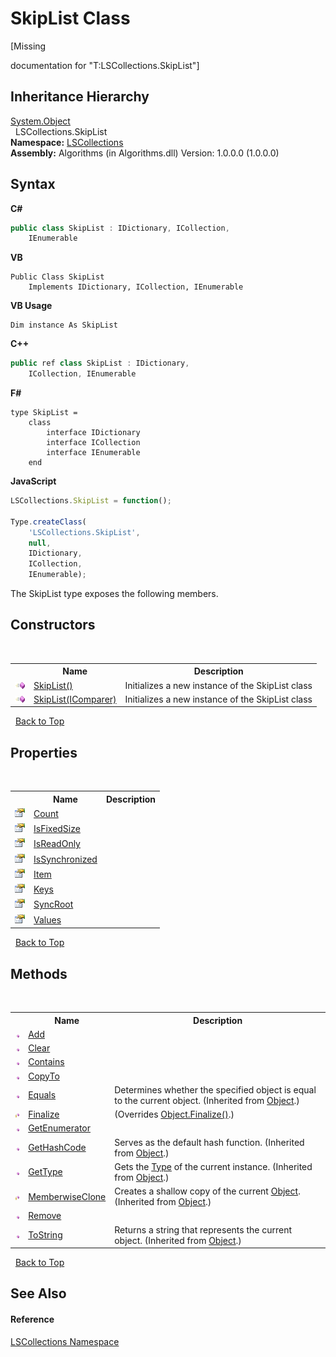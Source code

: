 # SkipList Class
 

\[Missing <summary> documentation for "T:LSCollections.SkipList"\]


## Inheritance Hierarchy
<a href="http://msdn2.microsoft.com/en-us/library/e5kfa45b" target="_blank">System.Object</a><br />&nbsp;&nbsp;LSCollections.SkipList<br />
**Namespace:**&nbsp;<a href="74772e97-7817-3c3c-69d7-7adc29f9a1cd">LSCollections</a><br />**Assembly:**&nbsp;Algorithms (in Algorithms.dll) Version: 1.0.0.0 (1.0.0.0)

## Syntax

**C#**<br />
``` C#
public class SkipList : IDictionary, ICollection, 
	IEnumerable
```

**VB**<br />
``` VB
Public Class SkipList
	Implements IDictionary, ICollection, IEnumerable
```

**VB Usage**<br />
``` VB Usage
Dim instance As SkipList
```

**C++**<br />
``` C++
public ref class SkipList : IDictionary, 
	ICollection, IEnumerable
```

**F#**<br />
``` F#
type SkipList =  
    class
        interface IDictionary
        interface ICollection
        interface IEnumerable
    end
```

**JavaScript**<br />
``` JavaScript
LSCollections.SkipList = function();

Type.createClass(
	'LSCollections.SkipList',
	null,
	IDictionary,
	ICollection,
	IEnumerable);
```

The SkipList type exposes the following members.


## Constructors
&nbsp;<table><tr><th></th><th>Name</th><th>Description</th></tr><tr><td>![Public method](media/pubmethod.gif "Public method")</td><td><a href="bdbf9950-76c1-305f-b4f5-567425b0ac32">SkipList()</a></td><td>
Initializes a new instance of the SkipList class</td></tr><tr><td>![Public method](media/pubmethod.gif "Public method")</td><td><a href="3e12be34-0650-f63f-df48-60b5e73566a6">SkipList(IComparer)</a></td><td>
Initializes a new instance of the SkipList class</td></tr></table>&nbsp;
<a href="#skiplist-class">Back to Top</a>

## Properties
&nbsp;<table><tr><th></th><th>Name</th><th>Description</th></tr><tr><td>![Public property](media/pubproperty.gif "Public property")</td><td><a href="6d4ef5e7-bcd7-69ad-2cf3-2b67aefbf0e3">Count</a></td><td /></tr><tr><td>![Public property](media/pubproperty.gif "Public property")</td><td><a href="ad11f5a8-2cc2-9552-a5ca-d760eab7d221">IsFixedSize</a></td><td /></tr><tr><td>![Public property](media/pubproperty.gif "Public property")</td><td><a href="78d3a7e2-6fae-0a52-933e-101707b23dd0">IsReadOnly</a></td><td /></tr><tr><td>![Public property](media/pubproperty.gif "Public property")</td><td><a href="29b36cdf-4ffa-4ccb-4831-60e34093d791">IsSynchronized</a></td><td /></tr><tr><td>![Public property](media/pubproperty.gif "Public property")</td><td><a href="83caabe2-1567-353e-800e-8ecaf2f08214">Item</a></td><td /></tr><tr><td>![Public property](media/pubproperty.gif "Public property")</td><td><a href="679cc5ac-e897-4879-c582-724eca0272f1">Keys</a></td><td /></tr><tr><td>![Public property](media/pubproperty.gif "Public property")</td><td><a href="00f0ae54-3ff9-f41e-cf9a-0792044aef35">SyncRoot</a></td><td /></tr><tr><td>![Public property](media/pubproperty.gif "Public property")</td><td><a href="be98ae62-3cc8-44bc-0e87-658f26999084">Values</a></td><td /></tr></table>&nbsp;
<a href="#skiplist-class">Back to Top</a>

## Methods
&nbsp;<table><tr><th></th><th>Name</th><th>Description</th></tr><tr><td>![Public method](media/pubmethod.gif "Public method")</td><td><a href="1158d289-fc46-d234-5919-2464806b4adc">Add</a></td><td /></tr><tr><td>![Public method](media/pubmethod.gif "Public method")</td><td><a href="56b87a95-bacf-665c-655a-0594ee4c942f">Clear</a></td><td /></tr><tr><td>![Public method](media/pubmethod.gif "Public method")</td><td><a href="18dd5114-d65f-70cd-0b91-4588a0e4b665">Contains</a></td><td /></tr><tr><td>![Public method](media/pubmethod.gif "Public method")</td><td><a href="5766eff0-67d9-8795-6123-06542fd9342c">CopyTo</a></td><td /></tr><tr><td>![Public method](media/pubmethod.gif "Public method")</td><td><a href="http://msdn2.microsoft.com/en-us/library/bsc2ak47" target="_blank">Equals</a></td><td>
Determines whether the specified object is equal to the current object.
 (Inherited from <a href="http://msdn2.microsoft.com/en-us/library/e5kfa45b" target="_blank">Object</a>.)</td></tr><tr><td>![Protected method](media/protmethod.gif "Protected method")</td><td><a href="1ff94e1a-d027-6651-652e-f427c8029e30">Finalize</a></td><td> (Overrides <a href="http://msdn2.microsoft.com/en-us/library/4k87zsw7" target="_blank">Object.Finalize()</a>.)</td></tr><tr><td>![Public method](media/pubmethod.gif "Public method")</td><td><a href="6fc350a9-df79-97f8-11dd-03f914b764f7">GetEnumerator</a></td><td /></tr><tr><td>![Public method](media/pubmethod.gif "Public method")</td><td><a href="http://msdn2.microsoft.com/en-us/library/zdee4b3y" target="_blank">GetHashCode</a></td><td>
Serves as the default hash function.
 (Inherited from <a href="http://msdn2.microsoft.com/en-us/library/e5kfa45b" target="_blank">Object</a>.)</td></tr><tr><td>![Public method](media/pubmethod.gif "Public method")</td><td><a href="http://msdn2.microsoft.com/en-us/library/dfwy45w9" target="_blank">GetType</a></td><td>
Gets the <a href="http://msdn2.microsoft.com/en-us/library/42892f65" target="_blank">Type</a> of the current instance.
 (Inherited from <a href="http://msdn2.microsoft.com/en-us/library/e5kfa45b" target="_blank">Object</a>.)</td></tr><tr><td>![Protected method](media/protmethod.gif "Protected method")</td><td><a href="http://msdn2.microsoft.com/en-us/library/57ctke0a" target="_blank">MemberwiseClone</a></td><td>
Creates a shallow copy of the current <a href="http://msdn2.microsoft.com/en-us/library/e5kfa45b" target="_blank">Object</a>.
 (Inherited from <a href="http://msdn2.microsoft.com/en-us/library/e5kfa45b" target="_blank">Object</a>.)</td></tr><tr><td>![Public method](media/pubmethod.gif "Public method")</td><td><a href="4154ec2d-5407-e1df-7a77-e8c53a54057d">Remove</a></td><td /></tr><tr><td>![Public method](media/pubmethod.gif "Public method")</td><td><a href="http://msdn2.microsoft.com/en-us/library/7bxwbwt2" target="_blank">ToString</a></td><td>
Returns a string that represents the current object.
 (Inherited from <a href="http://msdn2.microsoft.com/en-us/library/e5kfa45b" target="_blank">Object</a>.)</td></tr></table>&nbsp;
<a href="#skiplist-class">Back to Top</a>

## See Also


#### Reference
<a href="74772e97-7817-3c3c-69d7-7adc29f9a1cd">LSCollections Namespace</a><br />